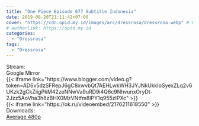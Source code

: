 ```yaml
---
title: "One Piece Episode 677 Subtitle Indonesia"
date: 2019-08-20T21:11:42+07:00
cover: "https://cdn.opid.my.id/images/arc/dressrosa/dressrosa.webp" # Optional, cover
# authorlink: https://opid.my.id
categories:
  - "Dressrosa"
tags:
  - "Dressrosa"
---
```

<div class="ui menu violet borderless inverted">
  <div class="header item active">
        Stream:
    </div>
  <a class="active item" data-tab="google">
    <i class="google drive icon"></i> Google
  </a>
  <a class="item nounderline" data-tab="mirror">
    <i class="odnoklassniki icon"></i> Mirror
  </a>
</div>
<div class="ui bottom attached tab segment active" style="border:0 !important;" data-tab="google">
{{< iframe link="https://www.blogger.com/video.g?token=AD6v5dzSFRepJ6gC8xwvbQt7AEHLwkWH3JYJNkUkkIoSyexZLq2v6UKzk2gCkZiigPkM42zeNNwVa9uRD9i4Q6c9NhvunxOryDt-2Jzz5AoVha3h8zBHX0MzVNtfm8lPY1q955zIPXc" >}}
</div>
<div class="ui bottom attached tab segment" style="border:0 !important;" data-tab="mirror">
{{< iframe link="https://ok.ru/videoembed/2176211618550" >}}
</div>
<div class="ui menu violet borderless inverted">
  <div class="header item active">
        Downloads:
    </div>
  <a class="item nounderline" href="https://ouo.io/opVJjA" target="_blank" rel="dofollow"><i class="google drive icon"></i>
    Average 480p</a>
</div>